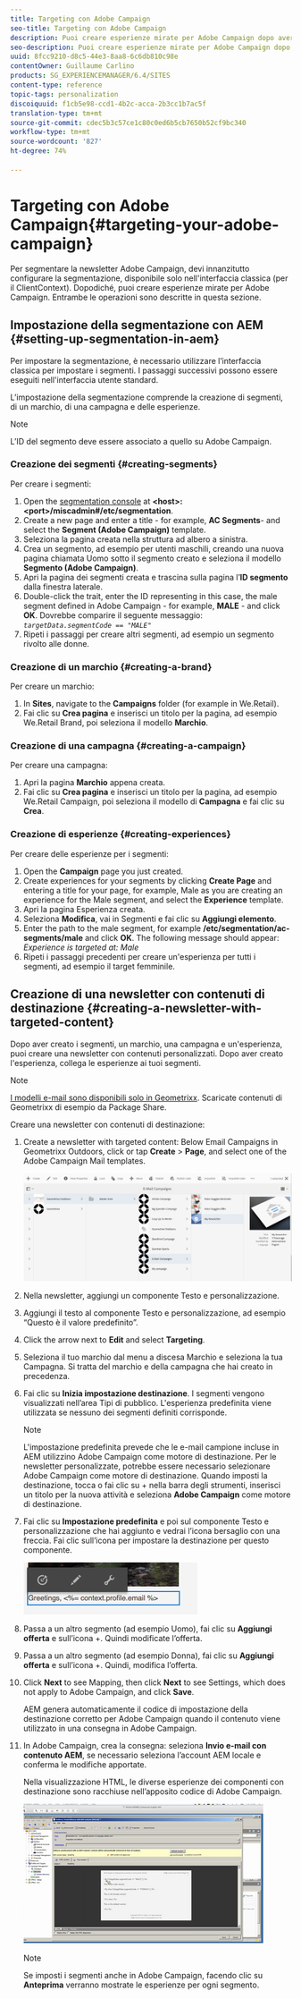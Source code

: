 ```yaml
---
title: Targeting con Adobe Campaign
seo-title: Targeting con Adobe Campaign
description: Puoi creare esperienze mirate per Adobe Campaign dopo aver impostato la segmentazione.
seo-description: Puoi creare esperienze mirate per Adobe Campaign dopo aver impostato la segmentazione.
uuid: 8fcc9210-d8c5-44e3-8aa8-6c6db810c98e
contentOwner: Guillaume Carlino
products: SG_EXPERIENCEMANAGER/6.4/SITES
content-type: reference
topic-tags: personalization
discoiquuid: f1cb5e98-ccd1-4b2c-acca-2b3cc1b7ac5f
translation-type: tm+mt
source-git-commit: cdec5b3c57ce1c80c0ed6b5cb7650b52cf9bc340
workflow-type: tm+mt
source-wordcount: '827'
ht-degree: 74%

---
```



# Targeting con Adobe Campaign{#targeting-your-adobe-campaign}

Per segmentare la newsletter Adobe Campaign, devi innanzitutto configurare la segmentazione, disponibile solo nell&#39;interfaccia classica (per il ClientContext). Dopodiché, puoi creare esperienze mirate per Adobe Campaign. Entrambe le operazioni sono descritte in questa sezione.

## Impostazione della segmentazione con AEM {#setting-up-segmentation-in-aem}

Per impostare la segmentazione, è necessario utilizzare l’interfaccia classica per impostare i segmenti. I passaggi successivi possono essere eseguiti nell&#39;interfaccia utente standard.

L’impostazione della segmentazione comprende la creazione di segmenti, di un marchio, di una campagna e delle esperienze.

>[!NOTE]
>
>L’ID del segmento deve essere associato a quello su Adobe Campaign.

### Creazione dei segmenti {#creating-segments}

Per creare i segmenti:

1. Open the [segmentation console](Http://localhost:4502/miscadmin#/etc/segmentation) at **&lt;host>:&lt;port>/miscadmin#/etc/segmentation**.
1. Create a new page and enter a title - for example, **AC Segments**- and select the **Segment (Adobe Campaign)** template.
1. Seleziona la pagina creata nella struttura ad albero a sinistra.
1. Crea un segmento, ad esempio per utenti maschili, creando una nuova pagina chiamata Uomo sotto il segmento creato e seleziona il modello **Segmento (Adobe Campaign)**.
1. Apri la pagina dei segmenti creata e trascina sulla pagina l’**ID segmento** dalla finestra laterale.
1. Double-click the trait, enter the ID representing in this case, the male segment defined in Adobe Campaign - for example, **MALE** - and click **OK**. Dovrebbe comparire il seguente messaggio: *`targetData.segmentCode == "MALE"`*
1. Ripeti i passaggi per creare altri segmenti, ad esempio un segmento rivolto alle donne.

### Creazione di un marchio {#creating-a-brand}

Per creare un marchio:

1. In **Sites**, navigate to the **Campaigns** folder (for example in We.Retail).
1. Fai clic su **Crea pagina** e inserisci un titolo per la pagina, ad esempio We.Retail Brand, poi seleziona il modello **Marchio**.

### Creazione di una campagna {#creating-a-campaign}

Per creare una campagna:

1. Apri la pagina **Marchio** appena creata.
1. Fai clic su **Crea pagina** e inserisci un titolo per la pagina, ad esempio We.Retail Campaign, poi seleziona il modello di **Campagna** e fai clic su **Crea**.

### Creazione di esperienze {#creating-experiences}

Per creare delle esperienze per i segmenti:

1. Open the **Campaign** page you just created.
1. Create experiences for your segments by clicking **Create Page** and entering a title for your page, for example, Male as you are creating an experience for the Male segment, and select the **Experience** template.
1. Apri la pagina Esperienza creata.
1. Seleziona **Modifica**, vai in Segmenti e fai clic su **Aggiungi elemento**.
1. Enter the path to the male segment, for example **/etc/segmentation/ac-segments/male** and click **OK**. The following message should appear: *Experience is targeted at: Male*
1. Ripeti i passaggi precedenti per creare un&#39;esperienza per tutti i segmenti, ad esempio il target femminile.

## Creazione di una newsletter con contenuti di destinazione {#creating-a-newsletter-with-targeted-content}

Dopo aver creato i segmenti, un marchio, una campagna e un&#39;esperienza, puoi creare una newsletter con contenuti personalizzati. Dopo aver creato l&#39;esperienza, collega le esperienze ai tuoi segmenti.

>[!NOTE]
>
>[I modelli e-mail sono disponibili solo in Geometrixx](/help/sites-developing/we-retail.md). Scaricate contenuti di Geometrixx di esempio da Package Share.

Creare una newsletter con contenuti di destinazione:

1. Create a newsletter with targeted content: Below Email Campaigns in Geometrixx Outdoors, click or tap **Create** > **Page**, and select one of the Adobe Campaign Mail templates.

   ![chlimage_1-188](assets/chlimage_1-188.png)

1. Nella newsletter, aggiungi un componente Testo e personalizzazione.
1. Aggiungi il testo al componente Testo e personalizzazione, ad esempio “Questo è il valore predefinito”.
1. Click the arrow next to **Edit** and select **Targeting**.
1. Seleziona il tuo marchio dal menu a discesa Marchio e seleziona la tua Campagna. Si tratta del marchio e della campagna che hai creato in precedenza.
1. Fai clic su **Inizia impostazione destinazione**. I segmenti vengono visualizzati nell’area Tipi di pubblico. L&#39;esperienza predefinita viene utilizzata se nessuno dei segmenti definiti corrisponde.

   >[!NOTE]
   >
   >L&#39;impostazione predefinita prevede che le e-mail campione incluse in AEM utilizzino Adobe Campaign come motore di destinazione. Per le newsletter personalizzate, potrebbe essere necessario selezionare Adobe Campaign come motore di destinazione. Quando imposti la destinazione, tocca o fai clic su + nella barra degli strumenti, inserisci un titolo per la nuova attività e seleziona **Adobe Campaign** come motore di destinazione.

1. Fai clic su **Impostazione predefinita** e poi sul componente Testo e personalizzazione che hai aggiunto e vedrai l’icona bersaglio con una freccia. Fai clic sull’icona per impostare la destinazione per questo componente.

   ![chlimage_1-189](assets/chlimage_1-189.png)

1. Passa a un altro segmento (ad esempio Uomo), fai clic su **Aggiungi offerta** e sull’icona +. Quindi modificate l’offerta.
1. Passa a un altro segmento (ad esempio Donna), fai clic su **Aggiungi offerta** e sull’icona +. Quindi, modifica l’offerta.
1. Click **Next** to see Mapping, then click **Next** to see Settings, which does not apply to Adobe Campaign, and click **Save**.

   AEM genera automaticamente il codice di impostazione della destinazione corretto per Adobe Campaign quando il contenuto viene utilizzato in una consegna in Adobe Campaign.

1. In Adobe Campaign, crea la consegna: seleziona **Invio e-mail con contenuto AEM**, se necessario seleziona l’account AEM locale e conferma le modifiche apportate.

   Nella visualizzazione HTML, le diverse esperienze dei componenti con destinazione sono racchiuse nell’apposito codice di Adobe Campaign.

   ![chlimage_1-190](assets/chlimage_1-190.png)

   >[!NOTE]
   >
   >Se imposti i segmenti anche in Adobe Campaign, facendo clic su **Anteprima** verranno mostrate le esperienze per ogni segmento.

